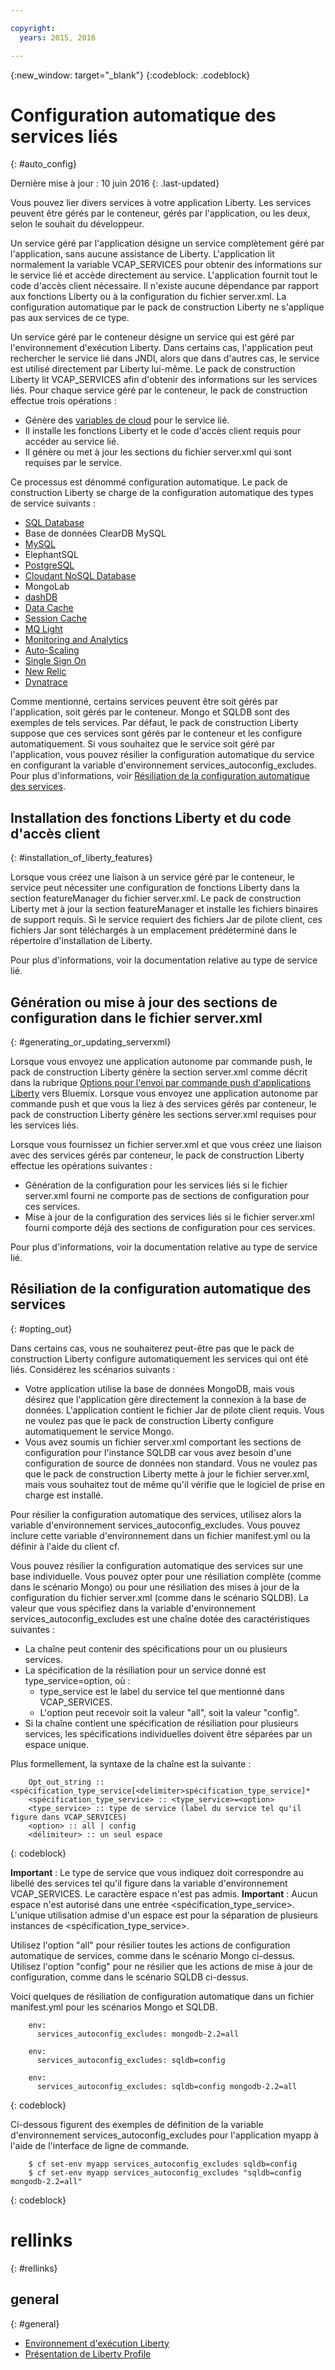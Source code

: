 ```yaml
---

copyright:
  years: 2015, 2016

---
```


{:new_window: target="_blank"}
{:codeblock: .codeblock}


# Configuration automatique des services liés
{: #auto_config}

Dernière mise à jour : 10 juin 2016
{: .last-updated}

Vous pouvez lier divers services à votre application Liberty. Les services peuvent être gérés par le conteneur, gérés par l'application, ou les deux, selon le souhait du développeur.

Un service géré par l'application désigne un service complètement géré par l'application, sans aucune assistance de Liberty. L'application lit normalement la variable VCAP_SERVICES pour obtenir des informations sur le service lié et accède directement au service. L'application fournit tout le code d'accès client nécessaire. Il n'existe aucune dépendance par rapport aux fonctions Liberty ou à la configuration du fichier server.xml. La configuration automatique par le pack de construction Liberty ne s'applique pas aux services de ce type.

Un service géré par le conteneur désigne un service qui est géré par l'environnement d'exécution Liberty. Dans certains cas, l'application peut rechercher le service lié dans JNDI, alors que dans d'autres cas, le service est utilisé directement par Liberty lui-même. Le pack de construction Liberty lit VCAP_SERVICES afin d'obtenir des informations sur les services liés. Pour chaque service géré par le conteneur, le pack de construction effectue trois opérations :

* Génère des [variables de cloud](optionsForPushing.html#accessing_info_of_bound_services) pour le service lié.
* Il installe les fonctions Liberty et le code d'accès  client requis pour accéder au service lié.
* Il génère ou met à jour les sections du fichier server.xml qui sont requises par le service.

Ce processus est dénommé configuration automatique.
Le pack de construction Liberty se charge de la configuration automatique des types de service suivants :

* [SQL Database](../../services/SQLDB/index.html#SQLDB)
* Base de données ClearDB MySQL
* [MySQL](../../services/MySQL/index.html#MySQL)
* ElephantSQL
* [PostgreSQL](../../services/PostgreSQL/index.html#PostgreSQL)
* [Cloudant NoSQL Database](../../services/Cloudant/index.html#Cloudant)
* MongoLab
* [dashDB](../../services/dashDB/index.html#dashDB)
* [Data Cache](../../services/DataCache/index.html#data_cache)
* [Session Cache](../../services/SessionCache/index.html#session_cache)
* [MQ Light](../../services/MQLight/index.html#mqlight010)
* [Monitoring and Analytics](../..//services/monana/index.html#gettingstartedtemplate)
* [Auto-Scaling](../../services/Auto-Scaling/index.html#autoscaling)
* [Single Sign On](../../services/SingleSignOn/index.html#sso_gettingstarted)
* [New Relic](newRelic.html)
* [Dynatrace](dynatrace.html)

Comme mentionné, certains services peuvent être soit gérés par l'application, soit gérés par le conteneur. Mongo et SQLDB sont des exemples de tels services. Par défaut, le pack de construction Liberty suppose que ces services sont gérés par le conteneur et les configure automatiquement. Si vous souhaitez que le service soit géré par l'application, vous pouvez résilier la configuration automatique du service en configurant la variable d'environnement services_autoconfig_excludes. Pour plus d'informations, voir [Résiliation de la configuration automatique des services](autoConfig.html#opting_out).

## Installation des fonctions Liberty et du code d'accès client
{: #installation_of_liberty_features}

Lorsque vous créez une liaison à un service géré par le conteneur, le service peut nécessiter une configuration de fonctions Liberty dans la section featureManager du fichier server.xml. Le pack de construction Liberty met à jour la section featureManager et installe les fichiers binaires de support requis. Si le service requiert des fichiers Jar de pilote client, ces fichiers Jar sont téléchargés à un emplacement prédéterminé dans le répertoire d'installation de
Liberty.

Pour plus d'informations, voir la documentation relative au type de service lié.

## Génération ou mise à jour des sections de configuration dans le fichier server.xml
{: #generating_or_updating_serverxml}

Lorsque vous envoyez une application autonome par commande push, le pack de construction Liberty génère la section server.xml comme décrit dans la rubrique [Options pour l'envoi par commande push d'applications Liberty](optionsForPushing.html#options_for_pushing) vers Bluemix. Lorsque vous envoyez une application autonome par commande push et que vous la liez à des services gérés par conteneur, le pack de construction Liberty génère les sections server.xml requises pour les services liés.

Lorsque vous fournissez un fichier server.xml et que vous créez une liaison avec des services gérés par conteneur, le pack de construction Liberty effectue les opérations suivantes :

* Génération de la configuration pour les services liés si le fichier server.xml fourni ne comporte pas de sections de configuration pour ces services.
* Mise à jour de la configuration des services liés si le fichier server.xml fourni comporte déjà des sections de configuration pour ces services.

Pour plus d'informations, voir la documentation relative au type de service lié.

## Résiliation de la configuration automatique des services
{: #opting_out}

Dans certains cas, vous ne souhaiterez peut-être pas que le pack de construction Liberty configure automatiquement les services qui ont été liés. Considérez les scénarios suivants :

* Votre application utilise la base de données MongoDB, mais vous désirez que l'application gère directement la connexion à la base de données. L'application contient le fichier Jar de pilote client requis. Vous ne voulez pas que le pack de construction Liberty configure automatiquement le service Mongo.
* Vous avez soumis un fichier server.xml comportant les sections de configuration pour l'instance SQLDB car vous avez besoin d'une configuration de source de données non standard. Vous ne voulez pas que le pack de construction Liberty mette à jour le fichier server.xml, mais vous souhaitez tout de même qu'il vérifie que le logiciel de prise en charge est installé.

Pour résilier la configuration automatique des services, utilisez alors la variable d'environnement services_autoconfig_excludes. Vous pouvez inclure cette variable d'environnement dans un fichier manifest.yml ou la définir à l'aide du client cf.

Vous pouvez résilier la configuration automatique des services sur une base individuelle. Vous pouvez opter pour une résiliation complète (comme dans le scénario Mongo) ou pour une résiliation des mises à jour de la configuration du fichier server.xml (comme dans le scénario SQLDB). La valeur que vous spécifiez dans la variable d'environnement services_autoconfig_excludes est une chaîne dotée des caractéristiques suivantes :

* La chaîne peut contenir des spécifications pour un ou plusieurs services.
* La spécification de la résiliation pour un service donné est type_service=option, où :
  * type_service est le label du service tel que mentionné dans VCAP_SERVICES.
  * L'option peut recevoir soit la valeur "all", soit la valeur "config".
* Si la chaîne contient une spécification de résiliation pour plusieurs services, les spécifications individuelles doivent être séparées par un espace unique.

Plus formellement, la syntaxe de la chaîne est la suivante :

```
    Opt_out_string :: <spécification_type_service[<delimiter>spécification_type_service]*
    <spécification_type_service> :: <type_service>=<option>
    <type_service> :: type de service (label du service tel qu'il figure dans VCAP_SERVICES)
    <option> :: all | config
    <délimiteur> :: un seul espace
```
{: codeblock}

**Important** : Le type de service que vous indiquez doit correspondre au libellé des services tel qu'il figure dans la variable d'environnement VCAP_SERVICES. Le caractère espace n'est pas admis.
**Important** : Aucun espace n'est autorisé dans une entrée <spécification_type_service>. L'unique utilisation admise d'un espace est pour la séparation de plusieurs instances de <spécification_type_service>.

Utilisez l'option "all" pour résilier toutes les actions de configuration automatique de services, comme dans le scénario Mongo ci-dessus. Utilisez l'option "config" pour ne résilier que les actions de mise à jour de configuration, comme dans le scénario SQLDB ci-dessus.

Voici quelques de résiliation de configuration automatique dans un fichier manifest.yml pour les scénarios Mongo et SQLDB.

```
    env:
      services_autoconfig_excludes: mongodb-2.2=all

    env:
      services_autoconfig_excludes: sqldb=config

    env:
      services_autoconfig_excludes: sqldb=config mongodb-2.2=all
```
{: codeblock}

Ci-dessous figurent des exemples de définition de la variable d'environnement services_autoconfig_excludes pour l'application myapp à l'aide de l'interface de ligne de commande.

```
    $ cf set-env myapp services_autoconfig_excludes sqldb=config
    $ cf set-env myapp services_autoconfig_excludes "sqldb=config mongodb-2.2=all"
```
{: codeblock}

# rellinks
{: #rellinks}
## general
{: #general}
* [Environnement d'exécution Liberty](index.html)
* [Présentation de Liberty Profile](http://www-01.ibm.com/support/knowledgecenter/SSAW57_8.5.5/com.ibm.websphere.wlp.nd.doc/ae/cwlp_about.html)
